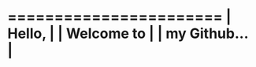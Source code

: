 =======================
| Hello,              |
| Welcome to          |
|  my Github...       |
=======================
